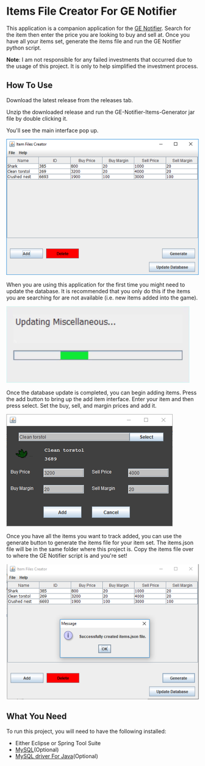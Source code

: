 # __Items File Creator For GE Notifier__

This application is a companion application for the [GE Notifier](https://github.com/st2092/ge-notifier). Search for the item then enter the price you are looking to buy and sell at. Once you have all your items set, generate the items file and run the GE Notifier python script.

**Note**: I am not responsible for any failed investments that occurred due to the usage of this project. It is only to help simplified the investment process.

## __How To Use__

Download the latest release from the releases tab.

Unzip the downloaded release and run the GE-Notifier-Items-Generator jar file by double clicking it.

You'll see the main interface pop up.

![Main Interface](/imgs/MainInterface.PNG)

When you are using this application for the first time you might need to update the database. It is recommended that you only do this if the items you are searching for are not available (i.e. new items added into the game).

![Updating Database](/imgs/UpdatingDatabase.gif)

Once the database update is completed, you can begin adding items. Press the add button to bring up the add item interface. Enter your item and then press select. Set the buy, sell, and margin prices and add it.

![Add Item Interface](/imgs/AddItemInterface.PNG)

Once you have all the items you want to track added, you can use the generate button to generate the items file for your item set. The items.json file will be in the same folder where this project is. Copy the items file over to where the GE Notifier script is and you're set!

![Generate Items File](/imgs/GenerateItemsFile.PNG)

## __What You Need__
To run this project, you will need to have the following installed:
* Either Eclipse or Spring Tool Suite
* [MySQL](https://dev.mysql.com/downloads/)(Optional)
* [MySQL driver For Java](https://dev.mysql.com/downloads/connector/j/)(Optional)
